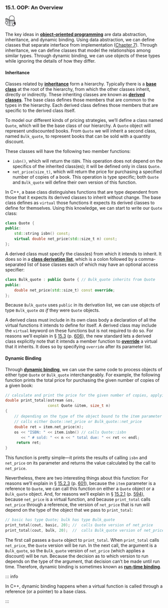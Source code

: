 <h3 id="filepos3782427">15.1. OOP: An Overview</h3>
<img alt="Image" src="/images/00009.jpg"/>
<p>The key ideas in <strong><a href="152-defined_terms.html#filepos4145072" id="filepos3782637">object-oriented programming</a></strong> are data abstraction, inheritance, and dynamic binding. Using data abstraction, we can define classes that separate interface from implementation (<a href="072-chapter_7._classes.html#filepos1741323">Chapter 7</a>). Through inheritance, we can define classes that model the relationships among similar types. Through dynamic binding, we can use objects of these types while ignoring the details of how they differ.</p>
<h4>Inheritance</h4>
<p>Classes related by <strong><a href="152-defined_terms.html#filepos4144710" id="filepos3783270">inheritance</a></strong> form a hierarchy. Typically there is a <strong><a href="152-defined_terms.html#filepos4141212" id="filepos3783382">base class</a></strong> at the root of the hierarchy, from which the other classes inherit, directly or indirectly. These inheriting classes are known as <strong><a href="152-defined_terms.html#filepos4142216" id="filepos3783584">derived classes</a></strong>. The base class defines those members that are common to the types in the hierarchy. Each derived class defines those members that are specific to the derived class itself.</p>
<p>To model our different kinds of pricing strategies, we’ll define a class named <code>Quote</code>, which will be the base class of our hierarchy. A <code>Quote</code> object will represent undiscounted books. From <code>Quote</code> we will inherit a second class, named <code>Bulk_quote</code>, to represent books that can be sold with a quantity discount.</p>
<p>These classes will have the following two member functions:</p>
<ul><li><code>isbn()</code>, which will return the <small>ISBN</small>. This operation does not depend on the specifics of the inherited class(es); it will be defined only in class <code>Quote</code>.</li><li><code>net_price(size_t)</code>, which will return the price for purchasing a specified number of copies of a book. This operation is type specific; both <code>Quote</code> and <code>Bulk_quote</code> will define their own version of this function.</li></ul>

<p>In C++, a base class distinguishes functions that are type dependent from those that it expects its derived classes to inherit without change. The base class defines as <code>virtual</code> those functions it expects its derived classes to define for themselves. Using this knowledge, we can start to write our <code>Quote</code> class:</p>

```c++
class Quote {
public:
    std::string isbn() const;
    virtual double net_price(std::size_t n) const;
};
```

<p><a id="filepos3786543"></a>A derived class must specify the class(es) from which it intends to inherit. It does so in a <strong><a href="152-defined_terms.html#filepos4141491" id="filepos3786652">class derivation list</a></strong>, which is a colon followed by a comma-separated list of base classes each of which may have an optional access specifier:</p>

```c++
class Bulk_quote : public Quote { // Bulk_quote inherits from Quote
public:
    double net_price(std::size_t) const override;
};
```

<p>Because <code>Bulk_quote</code> uses <code>public</code> in its derivation list, we can use objects of type <code>Bulk_quote</code>
<em>as if</em> they were <code>Quote</code> objects.</p>
<p>A derived class must include in its own class body a declaration of all the virtual functions it intends to define for itself. A derived class may include the <code>virtual</code> keyword on these functions but is not required to do so. For reasons we’ll explain in § <a href="144-15.3._virtual_functions.html#filepos3853256">15.3</a> (p. <a href="144-15.3._virtual_functions.html#filepos3853256">606</a>), the new standard lets a derived class explicitly note that it intends a member function to <strong><a href="152-defined_terms.html#filepos4145346" id="filepos3788507">override</a></strong> a virtual that it inherits. It does so by specifying <code>override</code> after its parameter list.</p>
<h4>Dynamic Binding</h4>
<p>Through <strong><a href="152-defined_terms.html#filepos4143355" id="filepos3788879">dynamic binding</a></strong>, we can use the same code to process objects of either type <code>Quote</code> or <code>Bulk_quote</code> interchangeably. For example, the following function prints the total price for purchasing the given number of copies of a given book:</p>

```c++
// calculate and print the price for the given number of copies, applying any discounts
double print_total(ostream &os,
                   const Quote &item, size_t n)
{
    // depending on the type of the object bound to the item parameter
    // calls either Quote::net_price or Bulk_quote::net_price
    double ret = item.net_price(n);
    os << "ISBN: " << item.isbn() // calls Quote::isbn
       << " # sold: " << n << " total due: " << ret << endl;
     return ret;
}
```

<p>This function is pretty simple—it prints the results of calling <code>isbn</code> and <code>net_price</code> on its parameter and returns the value calculated by the call to <code>net_price</code>.</p>
<p>Nevertheless, there are two interesting things about this function: For reasons we’ll explain in § <a href="143-15.2._defining_base_and_derived_classes.html#filepos3837843">15.2.3</a> (p. <a href="143-15.2._defining_base_and_derived_classes.html#filepos3837843">601</a>), because the <code>item</code> parameter is a reference to <code>Quote</code>, we can call this function on either a <code>Quote</code> object or a <code>Bulk_quote</code> object. And, for reasons we’ll explain in § <a href="143-15.2._defining_base_and_derived_classes.html#filepos3796139">15.2.1</a> (p. <a href="143-15.2._defining_base_and_derived_classes.html#filepos3796139">594</a>), because <code>net_price</code> is a virtual function, and because <code>print_total</code> calls <code>net_price</code> through a reference, the version of <code>net_price</code> that is run will depend on the type of the object that we pass to <code>print_total</code>:</p>

```c++
// basic has type Quote; bulk has type Bulk_quote
print_total(cout, basic, 20); //  calls Quote version of net_price
print_total(cout, bulk, 20);  //  calls Bulk_quote version of net_price
```

<p>The first call passes a <code>Quote</code> object to <code>print_total</code>. When <code>print_total</code> calls <code>net_price</code>, the <code>Quote</code> version will be run. In the next call, the argument is a <a id="filepos3794740"></a><code>Bulk_quote</code>, so the <code>Bulk_quote</code> version of <code>net_price</code> (which applies a discount) will be run. Because the decision as to which version to run depends on the type of the argument, that decision can’t be made until run time. Therefore, dynamic binding is sometimes known as <strong><a href="152-defined_terms.html#filepos4148889" id="filepos3795220">run-time binding</a></strong>.</p>

::: info
<p>In C++, dynamic binding happens when a virtual function is called through a reference (or a pointer) to a base class.</p>
:::
